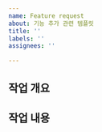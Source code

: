 ```yaml
---
name: Feature request
about: 기능 추가 관련 템플릿
title: ''
labels: ''
assignees: ''

---
```


## 작업 개요


## 작업 내용
